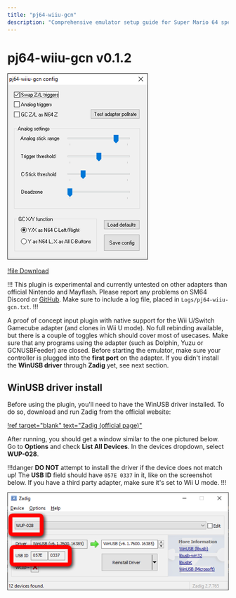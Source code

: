 ```yaml
---
title: "pj64-wiiu-gcn"
description: "Comprehensive emulator setup guide for Super Mario 64 speedruns"
---
```


# pj64-wiiu-gcn v0.1.2

![](./img/pj64-wiiu-gcn.png)

[!file Download](https://github.com/wermipls/pj64-wiiu-gcn/releases/download/v0.1.2/pj64-wiiu-gcn.dll)

!!!
This plugin is experimental and currently untested on other adapters than official Nintendo and Mayflash. Please report any problems on SM64 Discord or [GitHub](https://github.com/wermipls/pj64-wiiu-gcn/issues). Make sure to include a log file, placed in `Logs/pj64-wiiu-gcn.txt`.
!!!

A proof of concept input plugin with native support for the Wii U/Switch Gamecube adapter (and clones in Wii U mode). No full rebinding available, but there is a couple of toggles which should cover most of usecases. Make sure that any programs using the adapter (such as Dolphin, Yuzu or GCNUSBFeeder) are closed. Before starting the emulator, make sure your controller is plugged into the **first port** on the adapter. If you didn't install the **WinUSB driver** through **Zadig** yet, see next section.

## WinUSB driver install

Before using the plugin, you'll need to have the WinUSB driver installed. To do so, download and run Zadig from the official website:

[!ref target="blank" text="Zadig (official page)"](http://zadig.akeo.ie/)

After running, you should get a window similar to the one pictured below. Go to **Options** and check **List All Devices**. In the devices dropdown, select **WUP-028**.

!!!danger
**DO NOT** attempt to install the driver if the device does not match up! The **USB ID** field should have `057E 0337` in it, like on the screenshot below. If you have a third party adapter, make sure it's set to Wii U mode.
!!!

![](./img/zadig.png)
